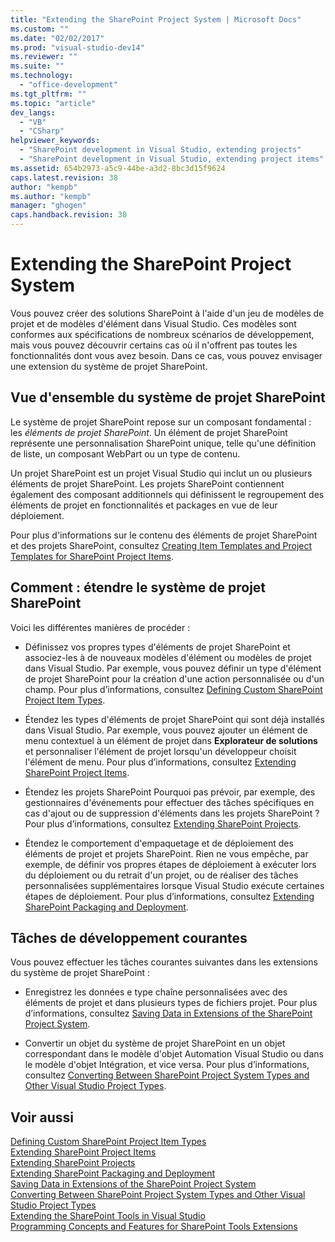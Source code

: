 ```yaml
---
title: "Extending the SharePoint Project System | Microsoft Docs"
ms.custom: ""
ms.date: "02/02/2017"
ms.prod: "visual-studio-dev14"
ms.reviewer: ""
ms.suite: ""
ms.technology: 
  - "office-development"
ms.tgt_pltfrm: ""
ms.topic: "article"
dev_langs: 
  - "VB"
  - "CSharp"
helpviewer_keywords: 
  - "SharePoint development in Visual Studio, extending projects"
  - "SharePoint development in Visual Studio, extending project items"
ms.assetid: 654b2973-a5c9-44be-a3d2-8bc3d15f9624
caps.latest.revision: 38
author: "kempb"
ms.author: "kempb"
manager: "ghogen"
caps.handback.revision: 38
---
```

# Extending the SharePoint Project System
  Vous pouvez créer des solutions SharePoint à l'aide d'un jeu de modèles de projet et de modèles d'élément dans Visual Studio.  Ces modèles sont conformes aux spécifications de nombreux scénarios de développement, mais vous pouvez découvrir certains cas où il n'offrent pas toutes les fonctionnalités dont vous avez besoin.  Dans ce cas, vous pouvez envisager une extension du système de projet SharePoint.  
  
## Vue d'ensemble du système de projet SharePoint  
 Le système de projet SharePoint repose sur un composant fondamental : les *éléments de projet SharePoint*.  Un élément de projet SharePoint représente une personnalisation SharePoint unique, telle qu'une définition de liste, un composant WebPart ou un type de contenu.  
  
 Un projet SharePoint est un projet Visual Studio qui inclut un ou plusieurs éléments de projet SharePoint.  Les projets SharePoint contiennent également des composant additionnels qui définissent le regroupement des éléments de projet en fonctionnalités et packages en vue de leur déploiement.  
  
 Pour plus d'informations sur le contenu des éléments de projet SharePoint et des projets SharePoint, consultez [Creating Item Templates and Project Templates for SharePoint Project Items](../sharepoint/creating-item-templates-and-project-templates-for-sharepoint-project-items.md).  
  
## Comment : étendre le système de projet SharePoint  
 Voici les différentes manières de procéder :  
  
-   Définissez vos propres types d'éléments de projet SharePoint et associez\-les à de nouveaux modèles d'élément ou modèles de projet dans Visual Studio.  Par exemple, vous pouvez définir un type d'élément de projet SharePoint pour la création d'une action personnalisée ou d'un champ.  Pour plus d’informations, consultez [Defining Custom SharePoint Project Item Types](../sharepoint/defining-custom-sharepoint-project-item-types.md).  
  
-   Étendez les types d'éléments de projet SharePoint qui sont déjà installés dans Visual Studio.  Par exemple, vous pouvez ajouter un élément de menu contextuel à un élément de projet dans **Explorateur de solutions** et personnaliser l'élément de projet lorsqu'un développeur choisit l'élément de menu.  Pour plus d’informations, consultez [Extending SharePoint Project Items](../sharepoint/extending-sharepoint-project-items.md).  
  
-   Étendez les projets SharePoint  Pourquoi pas prévoir, par exemple, des gestionnaires d'événements pour effectuer des tâches spécifiques en cas d'ajout ou de suppression d'éléments dans les projets SharePoint ?  Pour plus d’informations, consultez [Extending SharePoint Projects](../sharepoint/extending-sharepoint-projects.md).  
  
-   Étendez le comportement d'empaquetage et de déploiement des éléments de projet et projets SharePoint.  Rien ne vous empêche, par exemple, de définir vos propres étapes de déploiement à exécuter lors du déploiement ou du retrait d'un projet, ou de réaliser des tâches personnalisées supplémentaires lorsque Visual Studio exécute certaines étapes de déploiement.  Pour plus d’informations, consultez [Extending SharePoint Packaging and Deployment](../sharepoint/extending-sharepoint-packaging-and-deployment.md).  
  
## Tâches de développement courantes  
 Vous pouvez effectuer les tâches courantes suivantes dans les extensions du système de projet SharePoint :  
  
-   Enregistrez les données e type chaîne personnalisées avec des éléments de projet et dans plusieurs types de fichiers projet.  Pour plus d’informations, consultez [Saving Data in Extensions of the SharePoint Project System](../sharepoint/saving-data-in-extensions-of-the-sharepoint-project-system.md).  
  
-   Convertir un objet du système de projet SharePoint en un objet correspondant dans le modèle d'objet Automation Visual Studio ou dans le modèle d'objet Intégration, et vice versa.  Pour plus d’informations, consultez [Converting Between SharePoint Project System Types and Other Visual Studio Project Types](../sharepoint/converting-between-sharepoint-project-system-types-and-other-visual-studio-project-types.md).  
  
## Voir aussi  
 [Defining Custom SharePoint Project Item Types](../sharepoint/defining-custom-sharepoint-project-item-types.md)   
 [Extending SharePoint Project Items](../sharepoint/extending-sharepoint-project-items.md)   
 [Extending SharePoint Projects](../sharepoint/extending-sharepoint-projects.md)   
 [Extending SharePoint Packaging and Deployment](../sharepoint/extending-sharepoint-packaging-and-deployment.md)   
 [Saving Data in Extensions of the SharePoint Project System](../sharepoint/saving-data-in-extensions-of-the-sharepoint-project-system.md)   
 [Converting Between SharePoint Project System Types and Other Visual Studio Project Types](../sharepoint/converting-between-sharepoint-project-system-types-and-other-visual-studio-project-types.md)   
 [Extending the SharePoint Tools in Visual Studio](../sharepoint/extending-the-sharepoint-tools-in-visual-studio.md)   
 [Programming Concepts and Features for SharePoint Tools Extensions](../sharepoint/programming-concepts-and-features-for-sharepoint-tools-extensions.md)  
  
  